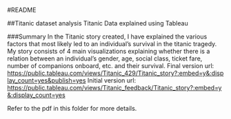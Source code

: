 #README

##Titanic dataset analysis
Titanic Data explained using Tableau

###Summary
In the Titanic story created, I have explained the various factors that most likely led to an individual’s survival in the titanic tragedy.
My story consists of 4 main visualizations explaining whether there is a relation between an individual’s gender, age, social class, ticket fare, number of companions onboard, etc. and their survival.
Final version url:
https://public.tableau.com/views/Titanic_429/Titanic_story?:embed=y&:display_count=yes&publish=yes
Initial version url:
https://public.tableau.com/views/Titanic_feedback/Titanic_story?:embed=y&:display_count=yes

Refer to the pdf in this folder for more details.


